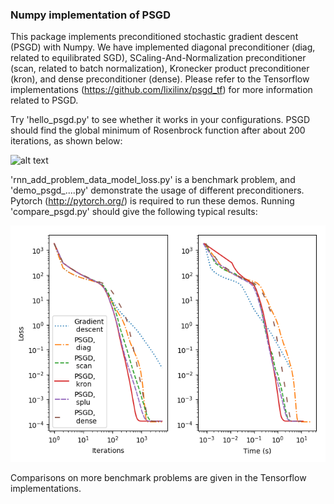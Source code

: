 ### Numpy implementation of PSGD
This package implements preconditioned stochastic gradient descent (PSGD) with Numpy. We have implemented diagonal preconditioner (diag, related to equilibrated SGD), SCaling-And-Normalization preconditioner (scan, related to batch normalization), Kronecker product preconditioner (kron), and dense preconditioner (dense). Please refer to the Tensorflow implementations (https://github.com/lixilinx/psgd_tf) for more information related to PSGD.

Try 'hello_psgd.py' to see whether it works in your configurations. PSGD should find the global minimum of Rosenbrock function after about 200 iterations, as shown below: 

![alt text](https://github.com/lixilinx/psgd_np/blob/master/hello_psgd.png)

'rnn_add_problem_data_model_loss.py' is a benchmark problem, and 'demo_psgd_....py' demonstrate the usage of different preconditioners. Pytorch (http://pytorch.org/) is required to run these demos. Running 'compare_psgd.py' should give the following typical results: 

![alt text](https://github.com/lixilinx/psgd_np/blob/master/comparison.png)

Comparisons on more benchmark problems are given in the Tensorflow implementations. 
